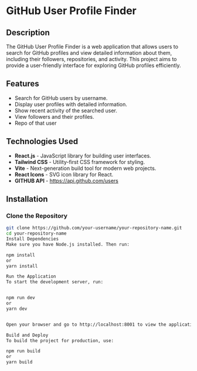 # GitHub User Profile Finder

## Description

The GitHub User Profile Finder is a web application that allows users to search for GitHub profiles and view detailed information about them, including their followers, repositories, and activity. This project aims to provide a user-friendly interface for exploring GitHub profiles efficiently.

## Features

- Search for GitHub users by username.
- Display user profiles with detailed information.
- Show recent activity of the searched user.
- View followers and their profiles.
- Repo of that user

## Technologies Used

- **React.js** - JavaScript library for building user interfaces.
- **Tailwind CSS** - Utility-first CSS framework for styling.
- **Vite** - Next-generation build tool for modern web projects.
- **React Icons** - SVG icon library for React.
- **GITHUB API** - https://api.github.com/users

## Installation

### Clone the Repository

```bash
git clone https://github.com/your-username/your-repository-name.git
cd your-repository-name
Install Dependencies
Make sure you have Node.js installed. Then run:

npm install
or
yarn install

Run the Application
To start the development server, run:


npm run dev
or
yarn dev


Open your browser and go to http://localhost:8001 to view the application.

Build and Deploy
To build the project for production, use:

npm run build
or
yarn build
